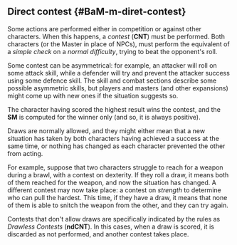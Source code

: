 ## Direct contest {#BaM-m-diret-contest}

Some actions are performed either in competition or against other characters.
When this happens, a *contest* (**CNT**) must be performed. Both characters (or the
Master in place of NPCs), must perform the equivalent of a *simple check* on
a *normal difficulty*, trying to beat the opponent's roll.

Some contest can be asymmetrical: for example, an attacker will roll on some
attack skill, while a defender will try and prevent the attacker success using
some defence skill. The skill and combat sections describe some possible
asymmetric skills, but players and masters (and other expansions) might come up
with new ones if the situation suggests so.

The character having scored the highest result wins the contest, and the **SM**
is computed for the winner only (and so, it is always positive).

Draws are normally allowed, and they might either mean that a new situation
has taken by both characters having achieved a success at the same time,
or nothing has changed as each character prevented the other from acting. 

For example, suppose that two characters struggle to reach for a weapon during a
brawl, with a contest on dexterity. If they roll a draw, it means both of them
reached for the weapon, and now the situation has changed. A different contest
may now take place: a contest on *strength* to determine who can pull the hardest.
This time, if they have a draw, it means that none of them is able to snitch the
weapon from the other, and they can try again. 

Contests that don't allow draws are specifically indicated by the rules as
*Drawless Contests* (**ndCNT**). In this cases, when a draw is scored, it is
discarded as not performed, and another contest takes place.

